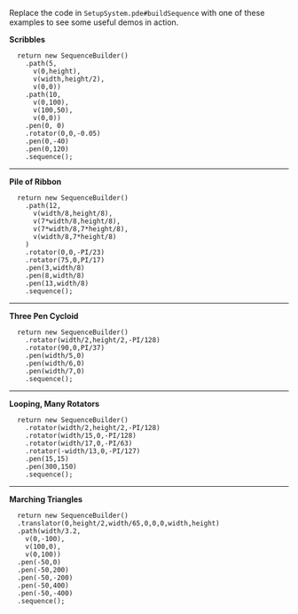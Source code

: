 Replace the code in `SetupSystem.pde#buildSequence` with one of these examples to see some useful demos in action.

**Scribbles**

```
  return new SequenceBuilder()
    .path(5,
      v(0,height),
      v(width,height/2),
      v(0,0))
    .path(10,
      v(0,100),
      v(100,50),
      v(0,0))
    .pen(0, 0)
    .rotator(0,0,-0.05)
    .pen(0,-40)
    .pen(0,120)
    .sequence();
```
---
**Pile of Ribbon**

```
  return new SequenceBuilder()
    .path(12,
      v(width/8,height/8),
      v(7*width/8,height/8),
      v(7*width/8,7*height/8),
      v(width/8,7*height/8)
    )
    .rotator(0,0,-PI/23)
    .rotator(75,0,PI/17)
    .pen(3,width/8)
    .pen(8,width/8)
    .pen(13,width/8)
    .sequence();
```
---
**Three Pen Cycloid**

```
  return new SequenceBuilder()
    .rotator(width/2,height/2,-PI/128)
    .rotator(90,0,PI/37)
    .pen(width/5,0)
    .pen(width/6,0)
    .pen(width/7,0)
    .sequence();
```
---

**Looping, Many Rotators**

```
  return new SequenceBuilder()
    .rotator(width/2,height/2,-PI/128)
    .rotator(width/15,0,-PI/128)
    .rotator(width/17,0,-PI/63)
    .rotator(-width/13,0,-PI/127)
    .pen(15,15)
    .pen(300,150)
    .sequence();
  ```
  ---

  **Marching Triangles**

  ```
    return new SequenceBuilder()
    .translator(0,height/2,width/65,0,0,0,width,height)
    .path(width/3.2,
      v(0,-100),
      v(100,0),
      v(0,100))
    .pen(-50,0)
    .pen(-50,200)
    .pen(-50,-200)
    .pen(-50,400)
    .pen(-50,-400)
    .sequence();
  ```
